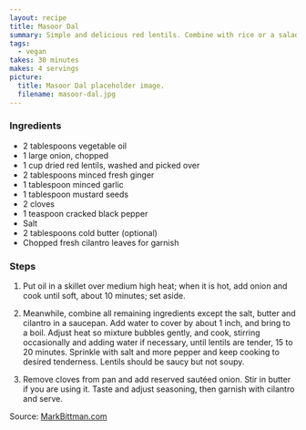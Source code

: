 ```yaml
---
layout: recipe
title: Masoor Dal
summary: Simple and delicious red lentils. Combine with rice or a salad. Makes a great meal or side.
tags:
  - vegan
takes: 30 minutes
makes: 4 servings
picture:
  title: Masoor Dal placeholder image.
  filename: masoor-dal.jpg
---
```


### Ingredients

- 2 tablespoons vegetable oil
- 1 large onion, chopped
- 1 cup dried red lentils, washed and picked over
- 2 tablespoons minced fresh ginger
- 1 tablespoon minced garlic
- 1 tablespoon mustard seeds
- 2 cloves
- 1 teaspoon cracked black pepper
- Salt
- 2 tablespoons cold butter (optional)
- Chopped fresh cilantro leaves for garnish

### Steps

1. Put oil in a skillet over medium high heat; when it is hot, add onion and cook until soft, about 10 minutes; set aside.

2. Meanwhile, combine all remaining ingredients except the salt, butter and cilantro in a saucepan. Add water to cover by about 1 inch, and bring to a boil. Adjust heat so mixture bubbles gently, and cook, stirring occasionally and adding water if necessary, until lentils are tender, 15 to 20 minutes. Sprinkle with salt and more pepper and keep cooking to desired tenderness. Lentils should be saucy but not soupy.

3. Remove cloves from pan and add reserved sautéed onion. Stir in butter if you are using it. Taste and adjust seasoning, then garnish with cilantro and serve.

Source: [MarkBittman.com](https://markbittman.com/recipes-1/masoor-dal)
